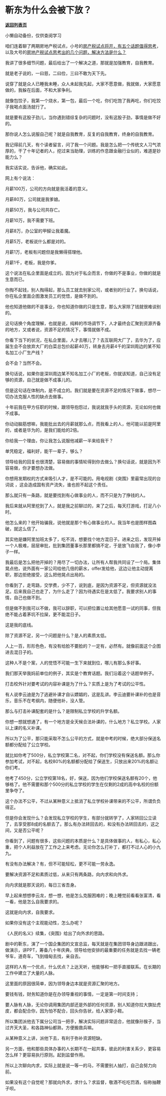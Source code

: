 # 靳东为什么会被下放？

[**返回列表页**](/gzh/记忆承载)

小懒自动备份，仅供查阅学习

咱们连着聊了两期房地产税试点，小号的[房产税试点将开，有五个话题值得思考](http://mp.weixin.qq.com/s?__biz=MzU3NDc5Nzc0NQ==&mid=2247508369&idx=2&sn=e49bf18a53b032b446c7951b9ddcdda7&chksm=fd2e034fca598a59cf053b9b65c310923a08cfaa9a1214755cfc8f4a732fa241ed561a102b64&scene=21#wechat_redirect)，以及大号的[房地产税试点思考出的几个问题，解决方法是什么？](http://mp.weixin.qq.com/s?__biz=MzU0MjYwNDU2Mw==&mid=2247501822&idx=1&sn=ac8d9a67b6d0fb4e50dbb6b6999921ee&chksm=fb1aab82cc6d22941179cfe09d78f1b70bff0d5e88a68d2b162e31ef8254a794d30cc122169f&scene=21#wechat_redirect)  

  

我讲了很多细节问题，最后给出了一个解决之道，那就是加强教育，自我教育。  

  

就是老子说的，一曰慈，二曰俭，三曰不敢为天下先。

  

说穿了就是众人已睡我未睡，众人未起我先起，大家不愿意做，我就做，大家愿意做的，我躲在后面，不和大家争利。

  

就像包饺子，我第一个烧水，第一包，最后一个吃，你们吃饱了我再吃，你们吃饺子我喝点面汤就行了。

  

就是要有这股子劲儿，当你遇到错综复杂的问题时，没有这股子劲，事情是做不好的。  

  

那你说人怎么说服自己呢？就是自我教育，反复的自我教育，终身的自我教育。

  

我记得前几天，有个读者留言，问了我一个问题。我是怎么把一个传统文人习气浓厚的，干了十年记者的人，挖过来当助理，训练的作息跟金融行业似的，难道是钞能力么？  

  

我实话实说，告诉他，确实如此。

  

网上有个说法：  

  

月薪100万，公司的方向就是我活着的意义。

月薪80万，公司就是我爹娘。

月薪50万，我与公司共存亡。

月薪10万，我不需要下班。

月薪8万，办公室的甲醛让我着魔。

月薪5万，老板说什么都是对的。

月薪1万，老板有问题但是我懒得搭理他。

月薪1千，老板，我是你爹。

  

这个说法在私企里面是成立的。因为对于私企而言，你做的不是事业，你做的就是生意而已。  

  

你掏不起钱，别人掏得起，那么员工就去别家公司，或者别的行业了。换句话说，你在私企里面企图激发员工的觉悟，是做不到的。

  

他也知道他做的不是事业，你也知道你做的只是生意，那么大家除了钱就很难谈别的。  

  

这句话换个角度理解，也就是说，纯粹的市场调节下，人才最终会汇聚到资源齐备的地方，又或者说，资源不足的情况下，事情就做不成。  

  

你看下当下的状况，在私企里面，人才去哪儿了？去互联网大厂了，去华为了，应届生会不会放弃大厂的白菜总包价起薪40万，转身去月薪4千的深圳周边的某不知名加工小厂生产线？  

  

会不会？当然不会。

  

换句话说，如果你是深圳周边某不知名加工小厂的老板，你就该知道，自己没有足够的资源，自己就是做不成事儿的。  

  

但是这句话在体制内，是不成立的。我们就是要在资源不足的情况下做事，想尽一切办法克服人性的缺点去做事。

  

十年前我在甲方任职的时候，跟领导抱怨过，我说就我手头的资源，无论如何也做不成事。  

  

你动动脑筋想嘛，我能批出去的月薪就那么点，而我看上的人，他可能以前是阿里的，或者是华为的，是我们能给的2倍。  

  

你给我一个理由，你让我怎么说服他减薪一半来给我干？

  

单凭稳定，福利好，能干一辈子，够么？

  

领导给我的回复也很清楚，容易做的事情轮得到你去做么？换句话说，就是因为不容易做，你才要想办法做。

  

你想用发期权的方式来吸引人才，是不可能的。用电视剧《突围》里最常出现的台词说 ，这会造成国有资产流失，谁也担不起这个责任。

  

那么就只有一条路，就是要找到有心做事业的人，而不只是为了挣钱的人。  

  

我后来就从阿里挖到了人，就是我之前聊过的，来了之后，每天打游戏，打足八小时。  

  

他怎么来的？他开始骗我，说他就是那个有心做事业的人。我当年也是图样图森破，就这么信了。

  

其实他是嫌阿里加班太多了，吃不消，想要找个地方混日子。进来之后，发现开掉一个人极难，层层审批，批到集团董事长那里都搞不定，于是放飞自我了，像小李子一样。

  

我最后是怎么把他开掉的？用尽了一切办法，让所有人帮我共同设了一个局。集体晃点他，说外面有一家公司给他几倍的薪水，offer发给他，这边让他主动提离职，那边拒绝接受，这么把他晃点出局的。  

  

你看到了，走弯路，交学费，少不了，说到底，是因为资源不足，但资源就没法足。后来我自己也走了，为什么走了？因为待遇实在是太低了。我要求别人的事情，自己也做不到。

  

但是做不到我可以不做，我可以辞职，可以把位置让给其他愿意一试的同事，但我绝不能占着茅坑不拉屎，更不能混日子。

  

这是我的底线。  

  

除了资源不足，另一个问题是什么？是人的素质太低。

  

人上一百，形形色色，有没有给脸不要脸的？一定有，必然有。就像前面这个企图进去混日子的。  

  

这种人不是个案，人的觉悟不可能一生下来就到位，哪儿有那么多好事。  

  

我们那天举我妈前单位的例子，其实是个教育话题。我们沿着这个话题举例子。  

  

打击校外针对要考试的内容补课是为了什么？实质上是为了考试的公平性。  

  

有人说李云迪是为了逃避补课才自认嫖娼的，这是乱讲。李云迪要补课补的也是音乐，音乐不在考纲内，随便他补，没人管。

  

那么与打击补课配套的是什么？是限制私立学校的升学名额。  

  

你想一想就想通了，有一个地方是全天候合法补课的，什么地方？私立学校。人家以上课的名义补课。  

  

所以为了公平，那只能采取不怎么公平的方式，就是中考的时候，绝大部分保送名额都分配给了公立学校。  

  

就比如你考了500分，私立学校第二名，对不起，你们学校没有保送名额。那么你参加考试，对不起，名校80%的名额都分配给了保送生，只放出来20%的名额让你们考。  

  

他考了450分，公立学校第18名，好，保送，因为他们学校保送名额有20个，他够格了。他不需要和那个500分的私立学校的学生在仅剩的2成的高中名校的份额里争夺了。

  

这个办法不公平，不过从某种意义上抵消了私立学校补课带来的不公平，所谓负负得正。  

  

但是你会发现什么？会发现私立学校的学生，有部分就转学了，人家转回公立读了，去享受那8成的名额去了。那么有办法转回去的，和没有办法转回去的，这之间，又是否公平呢？

  

你看到了，问题有很多，这些问题的本质是什么？是具体做事的人，有私心，私心重，把个人利益放在了工作之上来考虑。无论你怎么打补丁，都打不过人心的小九九。

  

有没有办法解决？有，但不可能轻松，更不可能一劳永逸。  

  

要解决资源不足和素质过低，从来只有两条路，向内求和向外求。

  

向内求就是那天说的，每日三省吾身。

  

早上起来想想李云龙，想一想，他是怎么克服困难的；晚上睡觉前看看张富清，看一看，他是怎么自我要求的。

  

这就是向内求，自我要求。  

  

如果你没有这个主观能动性，怎么办呢？

  

《人民的名义》续集，《突围》给出了向外求的思路。

  

剧中的靳东，演了一个国企集团的文宣总监，每天就是在集团领导身边跟进跟出，做演示，讲PPT，筹备八十年庆典，领导给他安排的最重要的任务就是去找一辆老爷车，道奇车，飞到缅甸去找，亲自去。

  

这样的人有一个优点，什么优点？上达天听，他能够和一把手直接联系。在长期的工作中建立了大量的人脉。  

  

这里面的原因很简单，因为领导身边本就是资源汇聚的地方。

  

要钱有钱，财务知道你是在办领导重视的事情，一定是第一时间支持；

要人脉有人脉，无论你调用集团内部还是外部的任何资源，别人知道你拉大旗扯虎皮，都会配合你，因为怕不配合，回头你告状，给人家穿小鞋。

  

所以集团派他去下属分公司当一把手，解决实际问题非常适合，他就像孙猴子，当过齐天大圣，和各路神仙都熟，方便搬救兵嘛。  

  

从某种意义上讲，派他下去，有利于弥补资源短缺。

  

另一方面，他和那些具体办事的人长期不在一起共事，彼此的利害关系少，更容易怎么样？更容易执行原则。起到监督作用。

  

所以上次聊向内求，实际上就是说一等一的马，不需要别人抽打，自己会努力向前。  

  

如果没有这个自觉呢？那就向外求，求什么？求监督，敬酒不吃吃罚酒，俗称抽鞭子呗。

